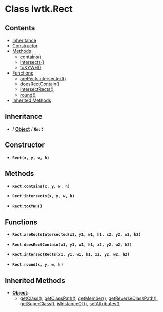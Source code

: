# Class lwtk.Rect


## Contents

   * [Inheritance](#inheritance)
   * [Constructor](#constructor)
   * [Methods](#methods)
      * [contains()](#.contains)
      * [intersects()](#.intersects)
      * [toXYWH()](#.toXYWH)
   * [Functions](#functions)
      * [areRectsIntersected()](#.areRectsIntersected)
      * [doesRectContain()](#.doesRectContain)
      * [intersectRects()](#.intersectRects)
      * [round()](#.round)
   * [Inherited Methods](#inherited-methods)


## Inheritance
   *  / **[Object](../lwtk/Object.md#inheritance)** / _**`Rect`**_

## Constructor
   * <span id=".new">**`Rect(x, y, w, h)`**</span>



## Methods
   * <span id=".contains">**`Rect:contains(x, y, w, h)`**</span>


   * <span id=".intersects">**`Rect:intersects(x, y, w, h)`**</span>


   * <span id=".toXYWH">**`Rect:toXYWH()`**</span>



## Functions
   * <span id=".areRectsIntersected">**`Rect.areRectsIntersected(x1, y1, w1, h1, x2, y2, w2, h2)`**</span>


   * <span id=".doesRectContain">**`Rect.doesRectContain(x1, y1, w1, h1, x2, y2, w2, h2)`**</span>


   * <span id=".intersectRects">**`Rect.intersectRects(x1, y1, w1, h1, x2, y2, w2, h2)`**</span>


   * <span id=".round">**`Rect.round(x, y, w, h)`**</span>



## Inherited Methods
   * **[Object](../lwtk/Object.md)**:
      * [getClass()](../lwtk/Object.md#.getClass), [getClassPath()](../lwtk/Object.md#.getClassPath), [getMember()](../lwtk/Object.md#.getMember), [getReverseClassPath()](../lwtk/Object.md#.getReverseClassPath), [getSuperClass()](../lwtk/Object.md#.getSuperClass), [isInstanceOf()](../lwtk/Object.md#.isInstanceOf), [setAttributes()](../lwtk/Object.md#.setAttributes)
